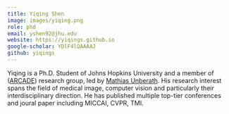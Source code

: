 ```yaml
---
title: Yiqing Shen
image: images/yiqing.png
role: phd
email: yshen92@jhu.edu
website: https://yiqings.github.io
google-scholar: YDlF4lQAAAAJ
github: yiqings
---
```


Yiqing is a Ph.D. Student of Johns Hopkins University and a member of ([ARCADE](https://arcade.cs.jhu.edu/)) research group, led by [Mathias Unberath](https://mathiasunberath.github.io/).
His research interest spans the field of medical image, computer vision and  particularly their interdisciplinary direction. 
He has published multiple top-tier conferences and joural paper including MICCAI, CVPR, TMI.

